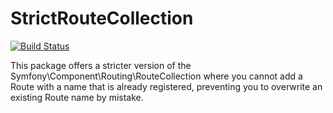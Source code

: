 StrictRouteCollection
=
[![Build Status](https://travis-ci.org/lschricke/symfony-strict-route-collection.svg?branch=master)](https://travis-ci.org/lschricke/symfony-strict-route-collection)

This package offers a stricter version of the Symfony\\Component\\Routing\\RouteCollection where you cannot add a Route with a name that is already registered, preventing you to overwrite an existing Route name by mistake.
